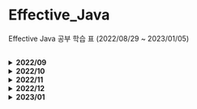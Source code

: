 # Effective_Java
Effective Java 공부 학습 표
(2022/08/29 ~ 2023/01/05)

## 
<details>
  <summary><b>2022/09</b></summary>
  <div markdown="1">

|날짜|내용|링크
|------|------------------------------|---------------|
|2022/08/29|아이템 1. 생성자 대신 정적 메서드 팩토리를 고려하라|https://ajdahrdl.tistory.com/286|
|2022/08/30|아이템 2. 생성자에 매개변수가 많다면 빌더를 고려하라|https://ajdahrdl.tistory.com/287|
|2022/08/31|아이템 3. private 생성자나 열거 타입으로 싱글턴임을 보장하라.</br>아이템 4. 인스턴스화를 막으려거든 private 생성자를 사용하라|https://ajdahrdl.tistory.com/288</br>https://ajdahrdl.tistory.com/289|
|2022/09/01|아이템 5. 자원을 직접 명시하지 말고 의존 객체 주입을 사용하라|https://ajdahrdl.tistory.com/290|
|2022/09/02|아이템 6. 불필요한 객체 생성을 피하라|https://ajdahrdl.tistory.com/291|
|2022/09/05|아이템 7. 다 쓴 객체 참조를 해제하라|https://ajdahrdl.tistory.com/294|
|2022/09/06|아이템 8. finalizer와 cleaner 사용을 피하라|https://ajdahrdl.tistory.com/295|
|2022/09/07|아이템 9. try-finally보다는 try-with-resources를 사용하라 |https://ajdahrdl.tistory.com/296| 
|2022/09/11|아이템 10. equals는 일반 규약을 지켜 재정의하라 |https://ajdahrdl.tistory.com/297| 
|2022/09/12|아이템 11. equals를 재정의하려거든 hashCode도 재정의하라 |https://ajdahrdl.tistory.com/299| 
|2022/09/13|아이템 12. toString을 항상 재정의하라 |https://ajdahrdl.tistory.com/300| 
|2022/09/14|아이템 13. clone 재정의는 주의해서 진행하라 |https://ajdahrdl.tistory.com/301| 
|2022/09/15|아이템 14. Comparable을 구현할지 고려하라 |https://ajdahrdl.tistory.com/302| 
|2022/09/16|아이템 15. 클래스와 멤버의 접근 권한을 최소화하라 |https://ajdahrdl.tistory.com/303|
|2022/09/19|아이템 16. public 클래스에서는 public 필드가 아닌 접근자 메서드를 사용하라 |https://ajdahrdl.tistory.com/304|
|2022/09/20|아이템 17. 변경 가능성을 최소화하라 |https://ajdahrdl.tistory.com/307|
|2022/09/22|아이템 18. 상속보다는 컴포지션을 사용하라 |https://ajdahrdl.tistory.com/308|
|2022/09/26|아이템 19. 상속을 고려해 설계하고 문서화하라. 그러지 않았다면 상속을 금지하라 |https://ajdahrdl.tistory.com/310|
|2022/09/27|아이템 20. 추상 클래스보다는 인터페이스를 우선하라 |https://ajdahrdl.tistory.com/313|
|2022/09/28|아이템 21. 인터페이스는 구현하는 쪽을 생각해 설계하라 |https://ajdahrdl.tistory.com/314|
|2022/09/29|아이템 22. 인터페이스는 타입을 정의하는 용도로만 사용하라 |https://ajdahrdl.tistory.com/315|
|2022/09/30|아이템 23. 태그 달린 클래스보다는 클래스 계층구조를 활용하라 |https://ajdahrdl.tistory.com/316|
  <div>
</details>

<details>
  <summary><b>2022/10</b></summary>
  <div markdown="1">

|날짜|내용|링크
|------|------------------------------|---------------|
|2022/10/04|아이템 24. 멤버 클래스는 되도록 static으로 만들라 |https://ajdahrdl.tistory.com/319|
|2022/10/05|아이템 25. 톱레벨 클래스는 한 파일에 하나만 담으라 |https://ajdahrdl.tistory.com/320|
|2022/10/06|아이템 26. 로 타입은 사용하지 말라 |https://ajdahrdl.tistory.com/321|
|2022/10/07|아이템 27. 비검사 경고를 제거하라 |https://ajdahrdl.tistory.com/322|
|2022/10/11|아이템 28. 배열보다는 리스트를 사용하라 |https://ajdahrdl.tistory.com/326|
|2022/10/12|아이템 29. 이왕이면 제네릭 타입으로 만들라 |https://ajdahrdl.tistory.com/327|
|2022/10/13|아이템 30. 이왕이면 제네릭 메서드로 만들라 |https://ajdahrdl.tistory.com/328|
|2022/10/17|아이템 31. 한정적 와일드카드를 사용해 API 유연성을 높여라 |https://ajdahrdl.tistory.com/332|
|2022/10/18|아이템 32. 제네릭과 가변인수를 함께 쓸 때는 신중하라 |https://ajdahrdl.tistory.com/333|
|2022/10/19|아이템 33. 타입 안전 이종 컨테이너를 고려하라 |https://ajdahrdl.tistory.com/334|
|2022/10/21|아이템 34. int 상수 대신 열거 타입을 사용하라 |https://ajdahrdl.tistory.com/335|
|2022/10/24|아이템 35. ordinal 메서드 대신 인스턴스 필드를 사용하라</br>아이템 36. 비트 필드 대신 EnumSet을 사용하라|https://ajdahrdl.tistory.com/338</br>https://ajdahrdl.tistory.com/339|
|2022/10/25|아이템 37. ordinal 인덱싱 대신 EnumMap을 사용하라|https://ajdahrdl.tistory.com/340|
|2022/10/26|아이템 38. 확장할 수 있는 열거 타입이 필요하면 인터페이스를 사용하라|https://ajdahrdl.tistory.com/341|
|2022/10/27|아이템 39. 명명 패턴보다 애너테이션을 사용하라|https://ajdahrdl.tistory.com/342|
|2022/10/28|아이템 40. @Override 애너테이션을 일관되게 사용하라|https://ajdahrdl.tistory.com/343|
|2022/10/31|아이템 41. 정의하려는 것이 타입이라면 마커 인터페이스를 사용하라|https://ajdahrdl.tistory.com/346|
  <div>
</details>

<details>
  <summary><b>2022/11</b></summary>
  <div markdown="1">

|날짜|내용|링크
|------|------------------------------|---------------|
|2022/11/01|아이템 42. 익명 클래스보다는 람다를 사용하라|https://ajdahrdl.tistory.com/348|
|2022/11/02|아이템 43. 람다보다는 메서드 참조를 사용하라|https://ajdahrdl.tistory.com/349|
|2022/11/03|아이템 44. 표준 함수형 인터페이스를 사용하라|https://ajdahrdl.tistory.com/350|
|2022/11/04|아이템 45. 스트림은 주의해서 사용하라|https://ajdahrdl.tistory.com/351|
|2022/11/07|아이템 46. 스트림에서는 부작용 없는 함수를 사용하라|https://ajdahrdl.tistory.com/353|
|2022/11/08|아이템 47. 반환 타입으로는 스트림보다 컬렉션이 낫다.|https://ajdahrdl.tistory.com/354|
|2022/11/09|아이템 48. 스트림 병렬화는 주의해서 적용하라|https://ajdahrdl.tistory.com/355|
|2022/11/10|아이템 49. 매개변수가 유효한지 검사하라|https://ajdahrdl.tistory.com/356|
|2022/11/11|아이템 50. 적시에 방어적 복사본을 만들라|https://ajdahrdl.tistory.com/357|
|2022/11/14|아이템 51. 메서드 시그니처를 신중히 설계하라|https://ajdahrdl.tistory.com/360|
|2022/11/15|아이템 52. 다중정의는 신중히 사용하라|https://ajdahrdl.tistory.com/361|
|2022/11/16|아이템 53. 가변인수는 신중히 사용하라|https://ajdahrdl.tistory.com/362|
|2022/11/17|아이템 54. null이 아닌, 빈 컬렉션이나 배열을 반환하라|https://ajdahrdl.tistory.com/363|
|2022/11/18|아이템 55. 옵셔널 반환은 신중히 하라|https://ajdahrdl.tistory.com/364|
|2022/11/21|아이템 56. 공개된 API 요소에는 항상 문서화 주석을 작성하라|https://ajdahrdl.tistory.com/367|
|2022/11/22|아이템 57. 지역변수의 범위를 최소화하라|https://ajdahrdl.tistory.com/368|
|2022/11/23|아이템 58. 전통적인 for 문보다는 for-each 문을 사용하라|https://ajdahrdl.tistory.com/369|
|2022/11/24|아이템 59. 라이브러리를 익히고 사용하라|https://ajdahrdl.tistory.com/370|
|2022/11/25|아이템 60. 정확한 답이 필요하다면 float와 double은 피하라|https://ajdahrdl.tistory.com/371|
|2022/11/28|아이템 61. 박싱된 기본 타입보다는 기본 타입을 사용하라|https://ajdahrdl.tistory.com/374|
|2022/11/29|아이템 62. 다른 타입이 적절하다면 문자열 사용을 피하라|https://ajdahrdl.tistory.com/375|
|2022/11/30|아이템 63. 문자열 연결은 느리니 주의하라<br />아이템 64. 객체는 인터페이스를 사용해 참조하라|https://ajdahrdl.tistory.com/376<br />https://ajdahrdl.tistory.com/377|
  <div>
</details>

<details>
  <summary><b>2022/12</b></summary>
  <div markdown="1">

|날짜|내용|비고
|------|------------------------------|---------------|
|2022/12/01|아이템 65. 리플렉션보다는 인터페이스를 사용하라|https://ajdahrdl.tistory.com/378|
|2022/12/02|아이템 66. 네이티브 메서드는 신중히 사용하라|https://ajdahrdl.tistory.com/379|
|2022/12/05|아이템 67. 최적화는 신중히 하라|https://ajdahrdl.tistory.com/382|
|2022/12/06|아이템 68. 일반적으로 통용되는 명명 규칙을 따르라|https://ajdahrdl.tistory.com/383|
|2022/12/07|아이템 69. 예외는 진짜 예외 상황에만 사용하라|https://ajdahrdl.tistory.com/384|
|2022/12/08|아이템 70. 복구할 수 있는 상황에는 검사 예외를, 프로그래밍 오류에는 런타임 예외를 사용하라|https://ajdahrdl.tistory.com/385|
|2022/12/12|아이템 71. 필요 없는 검사 예외 사용은 피하라|https://ajdahrdl.tistory.com/389|
|2022/12/13|아이템 72. 표준 예외를 사용하라|https://ajdahrdl.tistory.com/390|
|2022/12/14|아이템 73. 추상화 수준에 맞는 예외를 던지라<br/>아이템 74. 메서드가 던지는 모든 예외를 문서화하라|https://ajdahrdl.tistory.com/391<br/>https://ajdahrdl.tistory.com/392|
|2022/12/15|아이템 75. 예외의 상세 메시지에 실패 관련 정보를 담으라|https://ajdahrdl.tistory.com/393|
|2022/12/16|아이템 76. 가능한 한 실패 원자적으로 만들라<br/>아이템 77. 예외를 무시하지 말라|https://ajdahrdl.tistory.com/394<br/>https://ajdahrdl.tistory.com/395|
|2022/12/19|아이템 78. 공유 중인 가변 데이터는 동기화해 사용하라|https://ajdahrdl.tistory.com/397|
|2022/12/20|아이템 79. 과도한 동기화는 피하라|https://ajdahrdl.tistory.com/398|
|2022/12/21|아이템 80. 스레드보다는 실행자, 태스크, 스트림을 이용하라|https://ajdahrdl.tistory.com/399|
|2022/12/22|아이템 81. wait와 notify보다는 동시성 유틸리티를 애용하라|https://ajdahrdl.tistory.com/400|
|2022/12/23|아이템 82. 스레드 안정성 수준을 문서화하라|https://ajdahrdl.tistory.com/401|
|2022/12/26|아이템 83. 지연 초기화는 신중히 사용하라|https://ajdahrdl.tistory.com/403|
|2022/12/27|아이템 84. 프로그램의 동작을 스레드 스케줄러에 기대지 말라|https://ajdahrdl.tistory.com/404|
|2022/12/28|아이템 85. 자바 직렬화의 대안을 찾으라|https://ajdahrdl.tistory.com/405|
|2022/12/30|아이템 86. Serializable을 구현할지는 신중히 결정하라|https://ajdahrdl.tistory.com/408|
  <div>
</details>

<details>
  <summary><b>2023/01</b></summary>
  <div markdown="1">

|날짜|내용|비고
|------|------------------------------|---------------|
|2023/01/02|아이템 87. 커스텀 직렬화 형태를 고려해보라|https://ajdahrdl.tistory.com/411|
|2023/01/03|아이템 88. readObject 메서드는 방어적으로 작성하라|https://ajdahrdl.tistory.com/412|
|2023/01/04|아이템 89. 인스턴스 수를 통제해야 한다면 readResolve 보다는 열거 타입을 사용하라|https://ajdahrdl.tistory.com/413|
|2023/01/05|아이템 90. 직렬화된 인스턴스 대신 직렬화 프록시 사용을 검토하라|https://ajdahrdl.tistory.com/414|
  <div>
</details>
